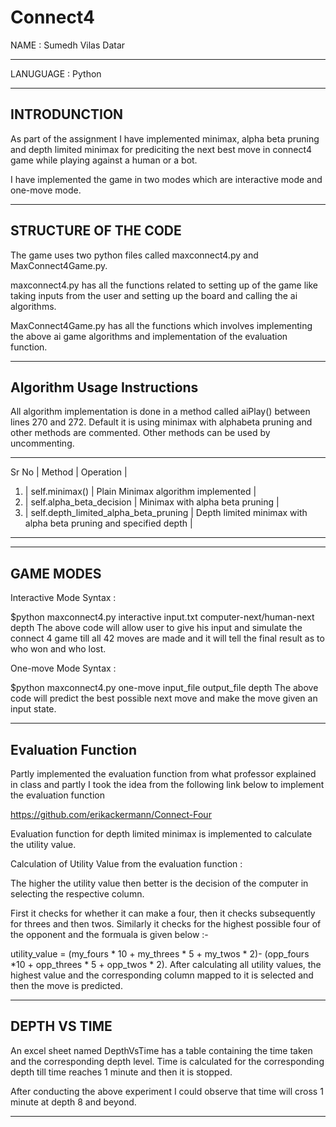# Connect4
NAME : Sumedh Vilas Datar

-------------------------------------------------------------------------------------------------------------------------------------------------------------------

LANUGUAGE : Python

-----------------------------------------------------------------------------------------------------------------------------------------------------------------

INTRODUNCTION
-------------
As part of the assignment I have implemented minimax, alpha beta pruning  and depth limited minimax for prediciting the next best move in connect4 game while playing against a human or a bot.

I have implemented the game in two modes which are interactive mode and one-move mode.

------------------------------------------------------------------------------------------------------------------------------------------------------------------------------------------

STRUCTURE OF THE CODE
---------------------

The game uses two python files called maxconnect4.py and MaxConnect4Game.py.

maxconnect4.py has all the functions related to setting up of the game like taking inputs from the user and setting up the board and calling the ai algorithms.

MaxConnect4Game.py has all the functions which involves implementing the above ai game algorithms and implementation of the evaluation function.

---------------------------------------------------------------------------------------------------------------------------------------------------------------------------------------------

Algorithm Usage Instructions 
---------------------------- 

All algorithm implementation is done in a method called aiPlay() between lines 270 and 272. Default it is using minimax with alphabeta pruning and other methods are commented. Other methods can be used by uncommenting.

-------------------------------------------------------------------------------------------------------------------
Sr No | Method                                | Operation                                                         |
1.    | self.minimax()                        | Plain Minimax algorithm implemented                               |
2.    | self.alpha_beta_decision              | Minimax with alpha beta pruning                                   | 
3.    | self.depth_limited_alpha_beta_pruning | Depth limited minimax with alpha beta pruning and specified depth |
-------------------------------------------------------------------------------------------------------------------

---------------------------------------------------------------------------------------------------------------------------------------------------------------------------------------------

GAME MODES
----------

Interactive Mode Syntax : 

$python maxconnect4.py interactive input.txt computer-next/human-next depth
The above code will allow user to give his input and simulate the connect 4 game till all 42 moves are made and it will tell the final result as to who won and who lost.


One-move Mode Syntax : 

$python maxconnect4.py one-move input_file output_file depth
The above code will predict the best possible next move and make the move given an input state.

---------------------------------------------------------------------------------------------------------------------------------------------------------------------------------------------

Evaluation Function
-------------------

Partly implemented the evaluation function from  what professor explained in class and partly I took the idea from the following link below to implement the evaluation function

https://github.com/erikackermann/Connect-Four 

Evaluation function for depth limited minimax is implemented to calculate the utility value.

Calculation of Utility Value from the evaluation function : 

The higher the utility value then better is the decision of the computer in selecting the respective column.

First it checks for whether it can make a four, then it checks subsequently for threes and then twos. Similarly it checks for the highest possible four of the opponent and the formuala is given below :-

utility_value = (my_fours * 10 + my_threes * 5 + my_twos * 2)- (opp_fours *10 + opp_threes * 5 + opp_twos * 2).
After calculating all utility values, the highest value and the corresponding column mapped to it is selected and then the move is predicted.

---------------------------------------------------------------------------------------------------------------------------------------------------------------------------------------------

DEPTH VS TIME
-------------

An excel sheet named DepthVsTime has a table containing the time taken and the corresponding depth level. Time is calculated for the corresponding depth till time reaches 1 minute and then it is stopped.

After conducting the above experiment I could observe that time will cross 1 minute at depth 8 and beyond.

---------------------------------------------------------------------------------------------------------------------------------------------------------------------------------------------
